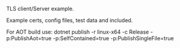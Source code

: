 TLS client/Server example.


Example certs, config files, test data and  included.


For AOT build use:
dotnet publish -r linux-x64 -c Release -p:PublishAot=true -p:SelfContained=true -p:PublishSingleFile=true
